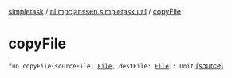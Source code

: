[simpletask](../index.md) / [nl.mpcjanssen.simpletask.util](index.md) / [copyFile](.)

# copyFile

`fun copyFile(sourceFile: `[`File`](http://docs.oracle.com/javase/6/docs/api/java/io/File.html)`, destFile: `[`File`](http://docs.oracle.com/javase/6/docs/api/java/io/File.html)`): Unit` [(source)](https://github.com/mpcjanssen/simpletask-android/blob/master/src/main/java/nl/mpcjanssen/simpletask/util/Util.kt#L353)